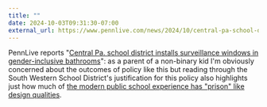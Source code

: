 ```yaml
---
title: ""
date: 2024-10-03T09:31:30-07:00
external_url: https://www.pennlive.com/news/2024/10/central-pa-school-district-installs-surveillance-windows-in-gender-inclusive-bathrooms.html
---
```


PennLive reports "[Central Pa. school district installs surveillance windows in gender-inclusive bathrooms](https://www.pennlive.com/news/2024/10/central-pa-school-district-installs-surveillance-windows-in-gender-inclusive-bathrooms.html)": as a parent of a non-binary kid I'm obviously concerned about the outcomes of policy like this but reading through the South Western School District's justification for this policy also highlights just how much of [the modern public school experience has "prison" like design qualities](https://www.archdaily.com/905379/the-same-people-who-designed-prisons-also-designed-schools).